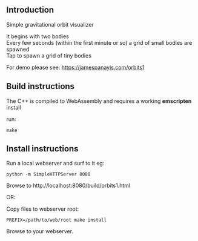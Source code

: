## Introduction

Simple gravitational orbit visualizer  
  
It begins with two bodies  
Every few seconds (within the first minute or so) a grid of small bodies are spawned  
Tap to spawn a grid of tiny bodies  
  
For demo please see: https://jamespanayis.com/orbits1

## Build instructions

The C++ is compiled to WebAssembly and requires a working **emscripten** install  

run:

	make


## Install instructions

Run a local webserver and surf to it eg:

	python -m SimpleHTTPServer 8080

Browse to http://localhost:8080/build/orbits1.html

OR:

Copy files to webserver root:

	PREFIX=/path/to/web/root make install
	
Browse to your webserver.

